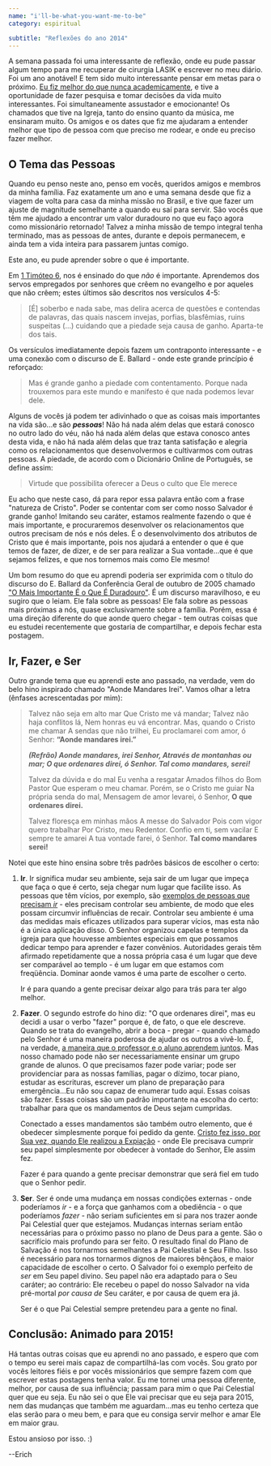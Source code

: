 ```yaml
---
name: "i'll-be-what-you-want-me-to-be"
category: espiritual

subtitle: "Reflexões do ano 2014"
---
```

A semana passada foi uma interessante de reflexão, onde eu pude passar algum tempo para me recuperar de cirurgia LASIK e escrever no meu diário. Foi um ano anotável! E tem sido muito interessante pensar em metas para o próximo. [Eu fiz melhor do que nunca academicamente](http://i.imgur.com/Fo6TLDI.png), e tive a oportunidade de fazer pesquisa e tomar decisões da vida muito interessantes. Foi simultaneamente assustador e emocionante! Os chamados que tive na Igreja, tanto do ensino quanto da música, me ensinaram muito. Os amigos e os dates que fiz me ajudaram a entender melhor que tipo de pessoa com que preciso me rodear, e onde eu preciso fazer melhor.

## O Tema das Pessoas

Quando eu penso neste ano, penso em vocês, queridos amigos e membros da minha família. Faz exatamente um ano e uma semana desde que fiz a viagem de volta para casa da minha missão no Brasil, e tive que fazer um ajuste de magnitude semelhante a quando eu saí para servir. São vocês que têm me ajudado a encontrar um valor duradouro no que eu faço agora como missionário retornado! Talvez a minha missão de tempo integral tenha terminado, mas as pessoas de antes, durante e depois permanecem, e ainda tem a vida inteira para passarem juntas comigo.

Este ano, eu pude aprender sobre o que é importante.

Em [1 Timóteo 6](https://www.biblegateway.com/passage/?search=1+Tim%C3%B3teo+6&version=ARC), nos é ensinado do que *não* é importante. Aprendemos dos servos empregados por senhores que crêem no evangelho e por aqueles que não crêem; estes últimos são descritos nos versículos 4-5:

> [É] soberbo e nada sabe, mas delira acerca de questões e contendas de palavras, das quais nascem invejas, porfias, blasfêmias, ruins suspeitas (...) cuidando que a piedade seja causa de ganho. Aparta-te dos tais.

Os versículos imediatamente depois fazem um contraponto interessante - e uma conexão com o discurso de E. Ballard - onde este grande princípio é reforçado:

> Mas é grande ganho a piedade com contentamento. Porque nada trouxemos para este mundo e manifesto é que nada podemos levar dele.

Alguns de vocês já podem ter adivinhado o que as coisas mais importantes na vida são...e são ***pessoas***! Não há nada além delas que estará conosco no outro lado do véu, não há nada além delas que estava conosco antes desta vida, e não há nada além delas que traz tanta satisfação e alegria como os relacionamentos que desenvolvermos e cultivarmos com outras pessoas. A piedade, de acordo com o Dicionário Online de Português, se define assim:

> Virtude que possibilita oferecer a Deus o culto que Ele merece

Eu acho que neste caso, dá para repor essa palavra então com a frase "natureza de Cristo". Poder se contentar com ser como nosso Salvador é grande ganho! Imitando seu caráter, estamos realmente fazendo o que é mais importante, e procuraremos desenvolver os relacionamentos que outros precisam de nós e nós deles. É o desenvolvimento dos atributos de Cristo que é mais importante, pois nos ajudará a entender o que é que temos de fazer, de dizer, e de ser para realizar a Sua vontade...que é que sejamos felizes, e que nos tornemos mais como Ele mesmo!

Um bom resumo do que eu aprendi poderia ser exprimida com o título do discurso do E. Ballard da Conferência Geral de outubro de 2005 chamado ["O Mais Importante É o Que É Duradouro"](https://www.lds.org/general-conference/2005/10/what-matters-most-is-what-lasts-longest?lang=por). É um discurso maravilhoso, e eu sugiro que o leiam. Ele fala sobre as pessoas! Ele fala sobre as pessoas mais próximas a nós, quase exclusivamente sobre a família. Porém, essa é uma direção diferente do que aonde quero chegar - tem outras coisas que eu estudei recentemente que gostaria de compartilhar, e depois fechar esta postagem.

## Ir, Fazer, e Ser

Outro grande tema que eu aprendi este ano passado, na verdade, vem do belo hino inspirado chamado "Aonde Mandares Irei". Vamos olhar a letra (ênfases acrescentadas por mim):

> Talvez não seja em alto mar
> Que Cristo me vá mandar;
> Talvez não haja conflitos lá,
> Nem honras eu vá encontrar.
> Mas, quando o Cristo me chamar
> A sendas que não trilhei,
> Eu proclamarei com amor, ó Senhor:
> **“Aonde mandares irei.”**
> 
> ***(Refrão)
> Aonde mandares, irei Senhor,
> Através de montanhas ou mar;
> O que ordenares direi, ó Senhor.
> Tal como mandares, serei!***
> 
> Talvez da dúvida e do mal
> Eu venha a resgatar
> Amados filhos do Bom Pastor
> Que esperam o meu chamar.
> Porém, se o Cristo me guiar
> Na própria senda do mal,
> Mensagem de amor levarei, ó Senhor,
> **O que ordenares direi.**
> 
> Talvez floresça em minhas mãos
> A messe do Salvador
> Pois com vigor quero trabalhar
> Por Cristo, meu Redentor.
> Confio em ti, sem vacilar
> E sempre te amarei
> A tua vontade farei, ó Senhor.
> **Tal como mandares serei!**

Notei que este hino ensina sobre três padrões básicos de escolher o certo:

1. **Ir**. Ir significa mudar seu ambiente, seja sair de um lugar que impeça que faça o que é certo, seja chegar num lugar que facilite isso. As pessoas que têm vícios, por exemplo, são [exemplos de pessoas que precisam *ir*](http://www.healthline.com/health/addiction/risk-factors#Genetics2) - eles precisam controlar seu ambiente, de modo que eles possam circumvir influências de recair. Controlar seu ambiente é uma das medidas mais eficazes utilizados para superar vícios, mas esta não é a única aplicação disso. O Senhor organizou capelas e templos da igreja para que houvesse ambientes especiais em que possamos dedicar tempo para aprender e fazer convênios. Autoridades gerais têm afirmado repetidamente que a nossa própria casa é um lugar que deve ser comparável ao templo - é um lugar em que estamos com freqüência. Dominar aonde vamos é uma parte de escolher o certo.

    Ir é para quando a gente precisar deixar algo para trás para ter algo melhor.

2. **Fazer**. O segundo estrofe do hino diz: "O que ordenares direi", mas eu decidi a usar o verbo "fazer" porque é, de fato, o que ele descreve. Quando se trata do evangelho, abrir a boca - pregar - quando chamado pelo Senhor é uma maneira poderosa de ajudar os outros a vivê-lo. É, na verdade, [a maneira que o professor e o aluno aprendem juntos](https://www.lds.org/scriptures/dc-testament/dc/50.22?lang=por#21). Mas nosso chamado pode não ser necessariamente ensinar um grupo grande de alunos. O que precisamos fazer pode variar; pode ser providenciar para as nossas famílias, pagar o dízimo, tocar piano, estudar as escrituras, escrever um plano de preparação para emergência...Eu não sou capaz de enumerar tudo aqui. Essas coisas são fazer. Essas coisas são um padrão importante na escolha do certo: trabalhar para que os mandamentos de Deus sejam cumpridas.

    Conectado a esses mandamentos são também outro elemento, que é obedecer simplesmente porque foi pedido da gente. [Cristo fez isso, por Sua vez, quando Ele realizou a Expiação](https://www.biblegateway.com/passage/?search=Lucas+22%3A41-42&version=ARC) - onde Ele precisava cumprir seu papel simplesmente por obedecer à vontade do Senhor, Ele assim fez.

    Fazer é para quando a gente precisar demonstrar que será fiel em tudo que o Senhor pedir.

3. **Ser**. Ser é onde uma mudança em nossas condições externas - onde poderíamos *ir* - e a força que ganhamos com a obediência - o que poderíamos *fazer* - não seriam suficientes em si para nos trazer aonde Pai Celestial quer que estejamos. Mudanças internas seriam então necessárias para o próximo passo no plano de Deus para a gente. São o sacrifício mais profundo para ser feito. O resultado final do Plano de Salvação é nos tornarmos semelhantes a Pai Celestial e Seu Filho. Isso é necessário para nos tornarmos dignos de maiores bênçãos, e maior capacidade de escolher o certo. O Salvador foi o exemplo perfeito de *ser* em Seu papel divino. Seu papel não era adaptado para o Seu caráter; ao contrário: Ele recebeu o papel do nosso Salvador na vida pré-mortal *por causa de* Seu caráter, e por causa de quem era já.

    Ser é o que Pai Celestial sempre pretendeu para a gente no final.

## Conclusão: Animado para 2015!

Há tantas outras coisas que eu aprendi no ano passado, e espero que com o tempo eu serei mais capaz de compartilhá-las com vocês. Sou grato por vocês leitores fiéis e por vocês missionários que sempre fazem com que escrever estas postagens tenha valor. Eu me tornei uma pessoa diferente, melhor, por causa de sua influência; passam para mim o que Pai Celestial quer que eu seja. Eu não sei o que Ele vai precisar que eu seja para 2015, nem das mudanças que também me aguardam...mas eu tenho certeza que elas serão para o meu bem, e para que eu consiga servir melhor e amar Ele em maior grau.

Estou ansioso por isso. :)

--Erich